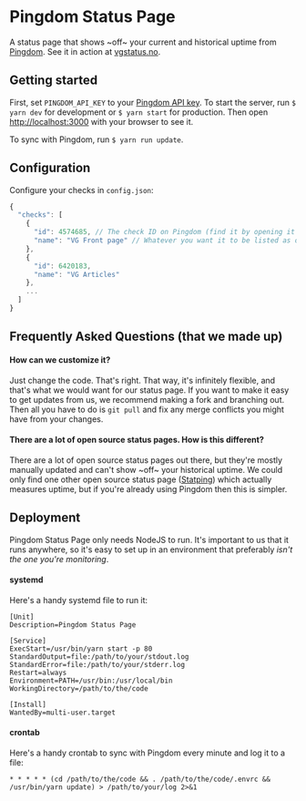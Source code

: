 # Pingdom Status Page

A status page that shows ~off~ your current and historical uptime from [Pingdom](https://pingdom.com).
See it in action at [vgstatus.no](https://vgstatus.no).

## Getting started

First, set `PINGDOM_API_KEY` to your [Pingdom API key](https://my.pingdom.com/app/api-tokens). To 
start the server, run `$ yarn dev` for development or `$ yarn start` for production. Then open
[http://localhost:3000](http://localhost:3000) with your browser to see it.

To sync with Pingdom, run `$ yarn run update`.

## Configuration

Configure your checks in `config.json`:

```javascript
{
  "checks": [
    {
      "id": 4574685, // The check ID on Pingdom (find it by opening it in Pingdom and looking in the URL)
      "name": "VG Front page" // Whatever you want it to be listed as on your status page
    },
    {
      "id": 6420183,
      "name": "VG Articles"
    },
    ...
  ]
}
```

## Frequently Asked Questions (that we made up)

#### How can we customize it?

Just change the code. That's right. That way, it's infinitely flexible, and that's what we would
want for our status page.  If you want to make it easy to get updates from us, we recommend making
a fork and branching out. Then all you have to do is `git pull` and fix any merge conflicts you might
have from your changes.

#### There are a lot of open source status pages. How is this different?

There are a lot of open source status pages out there, but they're mostly manually updated
and can't show ~off~ your historical uptime. We could only find one other open source
status page ([Statping](https://github.com/statping/statping)) which actually measures uptime,
but if you're already using Pingdom then this is simpler.

## Deployment

Pingdom Status Page only needs NodeJS to run. It's important to us that it runs anywhere, so
it's easy to set up in an environment that preferably _isn't the one you're monitoring_.

#### systemd

Here's a handy systemd file to run it:

```
[Unit]
Description=Pingdom Status Page

[Service]
ExecStart=/usr/bin/yarn start -p 80
StandardOutput=file:/path/to/your/stdout.log
StandardError=file:/path/to/your/stderr.log
Restart=always
Environment=PATH=/usr/bin:/usr/local/bin
WorkingDirectory=/path/to/the/code

[Install]
WantedBy=multi-user.target
```

#### crontab

Here's a handy crontab to sync with Pingdom every minute and log it to a file:

```crontab
* * * * * (cd /path/to/the/code && . /path/to/the/code/.envrc && /usr/bin/yarn update) > /path/to/your/log 2>&1
```
